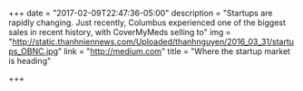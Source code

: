 +++
date = "2017-02-09T22:47:36-05:00"
description = "Startups are rapidly changing. Just recently, Columbus experienced one of the biggest sales in recent history, with CoverMyMeds selling to"
img = "http://static.thanhniennews.com/Uploaded/thanhnguyen/2016_03_31/startups_OBNC.jpg"
link = "http://medium.com"
title = "Where the startup market is heading"

+++
